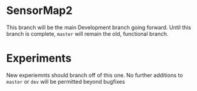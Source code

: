 # SensorMap2

This branch will be the main Development branch going forward. 
Until this branch is complete, `master` will remain the old, functional branch.

# Experiments

New experiemnts should branch off of this one. No further additions to `master` or `dev` will be permitted beyond bugfixes